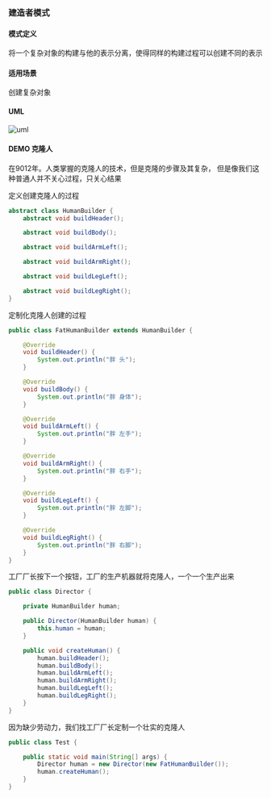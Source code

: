### 建造者模式

#### 模式定义
将一个复杂对象的构建与他的表示分离，使得同样的构建过程可以创建不同的表示

#### 适用场景
创建复杂对象

#### UML
![uml](http://img.masterjoy.top/20190923/e7584941bfeafccf7a97d8062c7957a7.png)

#### DEMO 克隆人
在9012年。人类掌握的克隆人的技术，但是克隆的步骤及其复杂，
但是像我们这种普通人并不关心过程，只关心结果

定义创建克隆人的过程
```java
abstract class HumanBuilder {
    abstract void buildHeader();

    abstract void buildBody();

    abstract void buildArmLeft();

    abstract void buildArmRight();

    abstract void buildLegLeft();

    abstract void buildLegRight();
}
```
定制化克隆人创建的过程
```java
public class FatHumanBuilder extends HumanBuilder {

    @Override
    void buildHeader() {
        System.out.println("胖 头");
    }

    @Override
    void buildBody() {
        System.out.println("胖 身体");
    }

    @Override
    void buildArmLeft() {
        System.out.println("胖 左手");
    }

    @Override
    void buildArmRight() {
        System.out.println("胖 右手");
    }

    @Override
    void buildLegLeft() {
        System.out.println("胖 左脚");
    }

    @Override
    void buildLegRight() {
        System.out.println("胖 右脚");
    }
}
```

工厂厂长按下一个按钮，工厂的生产机器就将克隆人，一个一个生产出来
```java
public class Director {

    private HumanBuilder human;

    public Director(HumanBuilder human) {
        this.human = human;
    }

    public void createHuman() {
        human.buildHeader();
        human.buildBody();
        human.buildArmLeft();
        human.buildArmRight();
        human.buildLegLeft();
        human.buildLegRight();
    }
}
```
因为缺少劳动力，我们找工厂厂长定制一个壮实的克隆人
```java
public class Test {

    public static void main(String[] args) {
        Director human = new Director(new FatHumanBuilder());
        human.createHuman();
    }
}

```

